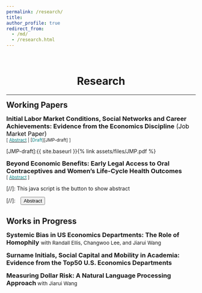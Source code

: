 ```yaml
---
permalink: /research/
title: 
author_profile: true
redirect_from: 
  - /md/
  - /research.html
---
```

<br/> 

<head>
    <style>
        .bolder-text {
            font-weight: 650; /* Adjust the value to make it slightly bolder */
        }
    </style>
</head>

# <center> Research </center>
- - -

<span style="font-size: 21px;"><strong>Working Papers</strong></span><br/>

<span style="font-size: 16.5px;"><span class="bolder-text">Initial Labor Market Conditions, Social Networks and Career Achievements: Evidence from the Economics Discipline</span> (<font size="3"><span style="color: black;">Job Market Paper</span></font>)</span><br/>
<small>[ <a href="#/" onclick="visib('jmp')"><span style="color:teal">Abstract</span></a> | [<span style="color:teal">Draft</span>][JMP-draft] ] </small>

<div id="jmp" style="display: none; text-align: justify; background-color:#fafdff; line-height: 1.2" ><small>
This paper studies the impacts of initial labor market conditions on economists' early-career co-authorship networks and academic achievements. The identification leverages the plausibly exogenous variation in labor market conditions at initial entry, instrumented by predicted year of graduation unemployment rates. Utilizing new data collected on U.S. economics Ph.D. candidates from the top 10 departments, their co-authorship in the top 5 journals, and NBER affiliation, I find that economists graduating during adverse initial labor market conditions develop more extensive co-authorship networks and increase research output in their first five years post-graduation, with the difference diminishing afterward. The findings suggest that economists graduating during the Great Recession, who are male and non-US citizens, face reduced probabilities of securing tenure at top-ranked economics departments compared to their non-recession counterparts. Furthermore, heterogeneity analysis reveals that adverse initial labor market conditions primarily affect economists who are white, male, non-US citizens, or graduating from Tier 1 schools. I also explore the mechanisms behind the effects. The results indicate that increased extrinsic motivation may boost early-career social networks and research output, while anticipated tenure and post-doctoral pursuits may partially explain the later impact reversal. Moreover, underperformance in non-research factors may account for reduced tenure prospects at top economics departments as research contributions remain statistically indifferent.
</small><br><br/></div>

[JMP-draft]:{{ site.baseurl }}{% link assets/files/JMP.pdf %}


<span style="font-size: 16.5px;"><span class="bolder-text">Beyond Economic Benefits: Early Legal Access to Oral Contraceptives and Women’s Life-Cycle Health Outcomes</span></span><br/>
<small>[ <a href="#/" onclick="visib('pill')"><span style="color:teal">Abstract</span></a> ] </small>

<div id="pill" style="display: none; text-align: justify; background-color:#fafdff; line-height: 1.2" ><small>
This paper investigates the effects of early legal access to oral contraceptives on women's life-cycle health outcomes (e.g., mortality and self-reported disability) using the plausible quasi-experimental design introduced by Goldin and Katz (2002). The identification leverages the cross-state and cross-cohort variation in state consent laws in the 1950s and the 1960s. Utilizing the difference-in-differences approach, the results suggest that early access to the pill reduces women's mortality rates during their 30s and 40s, and the health improvement is primarily driven by the decline in mortality rate caused by cancer, diabetes, heart disease, and cerebrovascular disease. Furthermore, I find that women who would have had early pill access are, on average, more likely to have self-reported physical disability during their late 50s and 60s. Additionally, the heterogeneity analysis reveals that non-white women experience greater benefits from early pill access. My analysis identifies four potential mechanisms for observed impacts of early access to the pill: (1) increases in college completion, (2) changes in oral contraceptive-related mortality, (3) changes in health behavior measures, and (4) increases in life expectancy.
</small><br><br/></div>



[//]: This java script is the button to show abstract
<script>
 function visib(id) {
  var x = document.getElementById(id);
  if (x.style.display === "block") {
    x.style.display = "none";
  } else {
    x.style.display = "block";
  }
}
</script>

[//]:&emsp;<button onclick="visib('polariz')" class="btn btn--inverse btn--small">Abstract</button>

<br>
<span style="font-size: 21px;"><strong>Works in Progress</strong></span><br/>

<span style="font-size: 16.5px;"><span class="bolder-text">Systemic Bias in US Economics Departments: The Role of Homophily</span> <span style="font-size:13.5px;"> with Randall Ellis, Changwoo Lee, and Jiarui Wang</span></span> <br/>

<span style="font-size: 16.5px;"><span class="bolder-text">Surname Initials, Social Capital and Mobility in Academia: Evidence from the Top50 U.S. Economics Departments</span> <span style="font-size:16px;"> <br/>

<span style="font-size: 16.5px;"><span class="bolder-text">Measuring Dollar Risk: A Natural Language Processing Approach</span><span style="font-size:13.5px;"> with Jiarui Wang</span></span>

<!--
<style>
.toggle-section {
    margin-top: 5px;
}
.toggle-summary {
    margin-top: -15px;
}
@font-face {
    font-family: 'CMU Bright';
    src: url('path-to-your-font.woff2') format('woff2'),
         url('path-to-your-font.woff') format('woff');
    /* Add more font formats as needed */
    font-weight: normal;
    font-style: normal; 
</style>
### Working Papers
<span style="font-family: pxfonts;">"Initial Labor Market Conditions, Social Networks and Career Achievements: Evidence from Economics Discipline" <a href="https://liqiang-liu.github.io/assets/files/jmp.pdf" style="text-decoration:none;"><span style="color:teal"><font size="3">[Job Market Paper]</font></span></a></span>
  <details class="toggle-section" style="font-size:80%; background-color:#fafffa;">
  <summary style="font-size: 14px;" class="toggle-summary"><span style="font-family: pxfonts;"><font size="3">Abstract</font></span></summary>
  <span style="font-family: pxfonts;"><font size="3">This paper studies the impacts of initial labor market conditions on young economists' early-career co-authorship networks and academic achievements. The identification leverages the plausibly exogenous variation in labor market conditions at initial entry instrumented by the unemployment rates of the predicted year of graduation. Using our three novel datasets (PhD Candidate, Top5 Co-authorship Network, and NBER Affiliated Scholar), we find that economists graduating during periods of elevated unemployment rates demonstrate expanded social networks and increased research output; however, the impact on research output diminishes after the fifth year following graduation. Furthermore, our findings suggest that recession economists who are male and non-US citizens encounter reduced probabilities of securing tenure positions at prestigious academic institutions. Additionally, our analysis of heterogeneity suggests that the effects of adverse initial labor market conditions are primarily driven by economists who are white, male, non-US citizens, and graduating from tier 1 schools. We also explore the mechanisms underlying the effect of initial labor market conditions. The findings suggest that the increased extrinsic motivation may enhance social networks and research output during the initial four years, the anticipated attainment of tenure and the pursuit of post-doctoral positions may partially explain the reversal of impact in later years, and non-research factors may explain the diminished likelihood of achieving tenure at prestigious academic institutions.</font></span>
  </details><br>

<span style="font-family: pxfonts;">"Beyond Economic Benefits: Early Legal Access to Oral Contraceptives and Women’s Health Outcomes Over Life Cycle"</span>
<details class="toggle-section" style="font-size:80%; background-color:#fafffa;">
  <summary style="font-size: 14px;" class="toggle-summary"><span style="font-family: pxfonts;"><font size="3">Abstract</font></span></summary>
  <span style="font-family: pxfonts;"><font size="3">This paper investigates the effects of early legal access to oral contraceptives on women’s life-cycle health outcomes (e.g., mortality and self-reported disability) using the plausible quasi-experimental design introduced by Goldin and Katz (2002). The identification leverages the cross-state and cross-cohort variation in state consent laws. Utilizing the difference-in-differences approach, our results suggest that early access to the pill reduces women's mortality rates during their 30s and 40s, and the improvement in health is primarily driven by the decline in mortality rate caused by cancer, diabetes, heart disease, and cerebrovascular disease. Also, we find that women who would have had early access to the pill are, on average, more likely to have self-reported physical disability during their late 50s and 60s. Additionally, our analysis reveals that non-white women experience greater benefits from early pill access. Our mechanism analysis identifies four potential channels: early access to the pill (1) rises in college completion, (2) increases (decreases) in oral contraceptive-related mortality, (3) increases (decreases) in health behavior measures, and (4) enhances life expectancy.</font></span>
</details>

### Works in Progress

<span style="font-family: pxfonts;">"Systemic Bias in US Economics Departments: The Role of Homophily"</span> <span style="font-size:14px;"> *with Randall Ellis, Changwoo Lee, and Jiarui Wang* </span><br>

<span style="font-family: pxfonts;">"Measuring Dollar Risk: A Natural Language Processing Approach"</span> <span style="font-size:14px;"> *with Jiarui Wang* </span>
-->
